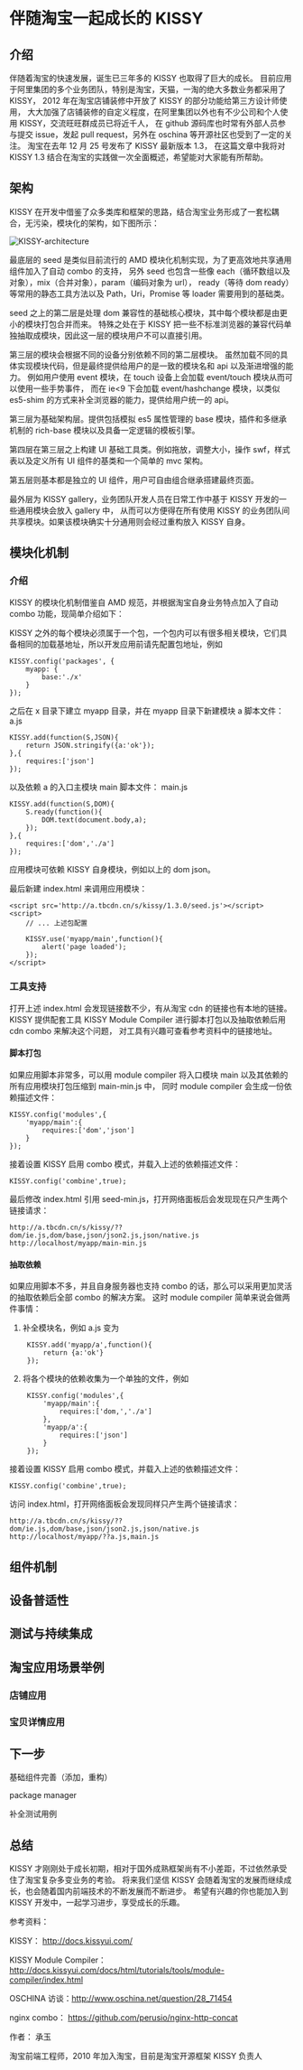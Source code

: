 # 伴随淘宝一起成长的 KISSY

## 介绍
伴随着淘宝的快速发展，诞生已三年多的 KISSY 也取得了巨大的成长。
目前应用于阿里集团的多个业务团队，特别是淘宝，天猫，一淘的绝大多数业务都采用了 KISSY，
2012 年在淘宝店铺装修中开放了 KISSY 的部分功能给第三方设计师使用，
大大加强了店铺装修的自定义程度，在阿里集团以外也有不少公司和个人使用 KISSY，交流旺旺群成员已将近千人，
在 github 源码库也时常有外部人员参与提交 issue，发起 pull request，另外在 oschina 等开源社区也受到了一定的关注。
淘宝在去年 12 月 25 号发布了 KISSY 最新版本 1.3，
在这篇文章中我将对 KISSY 1.3 结合在淘宝的实践做一次全面概述，希望能对大家能有所帮助。

## 架构
KISSY 在开发中借鉴了众多类库和框架的思路，结合淘宝业务形成了一套松耦合，无污染，模块化的架构，如下图所示：

![KISSY-architecture](http://img02.taobaocdn.com/tps/i2/T1Xz0bXAthXXXRLd6v-710-445.png)

最底层的 seed 是类似目前流行的 AMD 模块化机制实现，为了更高效地共享通用组件加入了自动 combo 的支持，
另外 seed 也包含一些像 each（循环数组以及对象），mix（合并对象），param（编码对象为 url），
ready（等待 dom ready）等常用的静态工具方法以及 Path，Uri，Promise 等 loader 需要用到的基础类。

seed 之上的第二层是处理 dom 兼容性的基础核心模块，其中每个模块都是由更小的模块打包合并而来。
特殊之处在于 KISSY 把一些不标准浏览器的兼容代码单独抽取成模块，因此这一层的模块用户不可以直接引用。

第三层的模块会根据不同的设备分别依赖不同的第二层模块。
虽然加载不同的具体实现模块代码，但是最终提供给用户的是一致的模块名和 api 以及渐进增强的能力。
例如用户使用 event 模块，在 touch 设备上会加载 event/touch 模块从而可以使用一些手势事件，
而在 ie<9 下会加载 event/hashchange 模块，以类似 es5-shim 的方式来补全浏览器的能力，提供给用户统一的 api。

第三层为基础架构层。提供包括模拟 es5 属性管理的 base 模块，插件和多继承机制的 rich-base 模块以及具备一定逻辑的模板引擎。

第四层在第三层之上构建 UI 基础工具类。例如拖放，调整大小，操作 swf，样式表以及定义所有 UI 组件的基类和一个简单的 mvc 架构。

第五层则基本都是独立的 UI 组件，用户可自由组合继承搭建最终页面。

最外层为 KISSY gallery，业务团队开发人员在日常工作中基于 KISSY 开发的一些通用模块会放入 gallery 中，
从而可以方便得在所有使用 KISSY 的业务团队间共享模块。如果该模块确实十分通用则会经过重构放入 KISSY 自身。

## 模块化机制
### 介绍
KISSY 的模块化机制借鉴自 AMD 规范，并根据淘宝自身业务特点加入了自动 combo 功能，现简单介绍如下：

KISSY 之外的每个模块必须属于一个包，一个包内可以有很多相关模块，它们具备相同的加载基地址，所以开发应用前请先配置包地址，例如

    KISSY.config('packages', {
        myapp: {
            base:'./x'
        }
    });

之后在 x 目录下建立 myapp 目录，并在 myapp 目录下新建模块 a 脚本文件： a.js

    KISSY.add(function(S,JSON){
        return JSON.stringify({a:'ok'});
    },{
        requires:['json']
    });

以及依赖 a 的入口主模块 main 脚本文件： main.js

    KISSY.add(function(S,DOM){
        S.ready(function(){
            DOM.text(document.body,a);
        });
    },{
        requires:['dom','./a']
    });

应用模块可依赖 KISSY 自身模块，例如以上的 dom json。

最后新建 index.html 来调用应用模块：

    <script src='http://a.tbcdn.cn/s/kissy/1.3.0/seed.js'></script>
    <script>
        // ... 上述包配置

        KISSY.use('myapp/main',function(){
            alert('page loaded');
        });
    </script>

### 工具支持
打开上述 index.html 会发现链接数不少，有从淘宝 cdn 的链接也有本地的链接。
KISSY 提供配套工具 KISSY Module Compiler 进行脚本打包以及抽取依赖后用 cdn combo 来解决这个问题，
对工具有兴趣可查看参考资料中的链接地址。

#### 脚本打包
如果应用脚本非常多，可以用 module compiler 将入口模块 main 以及其依赖的所有应用模块打包压缩到 main-min.js 中，
同时 module compiler 会生成一份依赖描述文件：

    KISSY.config('modules',{
        'myapp/main':{
            requires:['dom','json']
        }
    });

接着设置 KISSY 启用 combo 模式，并载入上述的依赖描述文件：

    KISSY.config('combine',true);

最后修改 index.html 引用 seed-min.js，打开网络面板后会发现现在只产生两个链接请求：

    http://a.tbcdn.cn/s/kissy/??dom/ie.js,dom/base,json/json2.js,json/native.js
    http://localhost/myapp/main-min.js

#### 抽取依赖
如果应用脚本不多，并且自身服务器也支持 combo 的话，那么可以采用更加灵活的抽取依赖后全部 combo 的解决方案。
这时 module compiler 简单来说会做两件事情：

1. 补全模块名，例如 a.js 变为

        KISSY.add('myapp/a',function(){
            return {a:'ok'}
        });

2. 将各个模块的依赖收集为一个单独的文件，例如

        KISSY.config('modules',{
            'myapp/main':{
                requires:['dom,','./a']
            },
            'myapp/a':{
                requires:['json']
            }
        });

接着设置 KISSY 启用 combo 模式，并载入上述的依赖描述文件：

    KISSY.config('combine',true);

访问 index.html，打开网络面板会发现同样只产生两个链接请求：

    http://a.tbcdn.cn/s/kissy/??dom/ie.js,dom/base,json/json2.js,json/native.js
    http://localhost/myapp/??a.js,main.js



## 组件机制

## 设备普适性

## 测试与持续集成

## 淘宝应用场景举例

### 店铺应用

### 宝贝详情应用

## 下一步

基础组件完善（添加，重构）

package manager

补全测试用例

## 总结
KISSY 才刚刚处于成长初期，相对于国外成熟框架尚有不小差距，不过依然承受住了淘宝复杂多变业务的考验。
将来我们坚信 KISSY 会随着淘宝的发展而继续成长，也会随着国内前端技术的不断发展而不断进步。
希望有兴趣的你也能加入到 KISSY 开发中，一起学习进步，享受成长的乐趣。


参考资料：

KISSY： http://docs.kissyui.com/

KISSY Module Compiler： http://docs.kissyui.com/docs/html/tutorials/tools/module-compiler/index.html

OSCHINA 访谈：http://www.oschina.net/question/28_71454

nginx combo： https://github.com/perusio/nginx-http-concat

作者： 承玉

淘宝前端工程师，2010 年加入淘宝，目前是淘宝开源框架 KISSY 负责人
